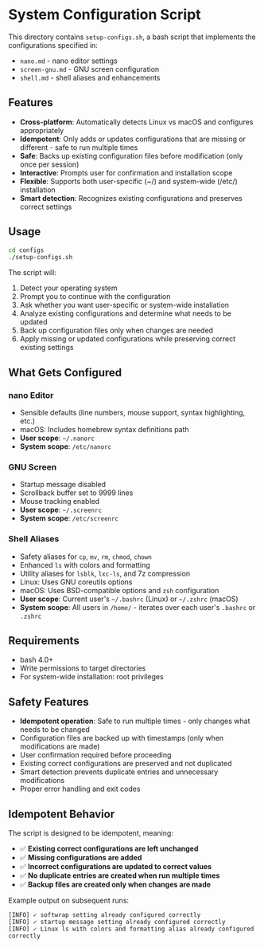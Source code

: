 # System Configuration Script

This directory contains `setup-configs.sh`, a bash script that implements the configurations specified in:
- `nano.md` - nano editor settings
- `screen-gnu.md` - GNU screen configuration  
- `shell.md` - shell aliases and enhancements

## Features

- **Cross-platform**: Automatically detects Linux vs macOS and configures appropriately
- **Idempotent**: Only adds or updates configurations that are missing or different - safe to run multiple times
- **Safe**: Backs up existing configuration files before modification (only once per session)
- **Interactive**: Prompts user for confirmation and installation scope
- **Flexible**: Supports both user-specific (~/) and system-wide (/etc/) installation
- **Smart detection**: Recognizes existing configurations and preserves correct settings

## Usage

```bash
cd configs
./setup-configs.sh
```

The script will:
1. Detect your operating system
2. Prompt you to continue with the configuration
3. Ask whether you want user-specific or system-wide installation
4. Analyze existing configurations and determine what needs to be updated
5. Back up configuration files only when changes are needed
6. Apply missing or updated configurations while preserving correct existing settings

## What Gets Configured

### nano Editor
- Sensible defaults (line numbers, mouse support, syntax highlighting, etc.)
- macOS: Includes homebrew syntax definitions path
- **User scope**: `~/.nanorc`
- **System scope**: `/etc/nanorc`

### GNU Screen
- Startup message disabled
- Scrollback buffer set to 9999 lines
- Mouse tracking enabled
- **User scope**: `~/.screenrc`
- **System scope**: `/etc/screenrc`

### Shell Aliases
- Safety aliases for `cp`, `mv`, `rm`, `chmod`, `chown`
- Enhanced `ls` with colors and formatting
- Utility aliases for `lsblk`, `lxc-ls`, and 7z compression
- Linux: Uses GNU coreutils options
- macOS: Uses BSD-compatible options and `zsh` configuration
- **User scope**: Current user's `~/.bashrc` (Linux) or `~/.zshrc` (macOS)
- **System scope**: All users in `/home/` - iterates over each user's `.bashrc` or `.zshrc`

## Requirements

- bash 4.0+
- Write permissions to target directories
- For system-wide installation: root privileges

## Safety Features

- **Idempotent operation**: Safe to run multiple times - only changes what needs to be changed
- Configuration files are backed up with timestamps (only when modifications are made)
- User confirmation required before proceeding
- Existing correct configurations are preserved and not duplicated
- Smart detection prevents duplicate entries and unnecessary modifications
- Proper error handling and exit codes

## Idempotent Behavior

The script is designed to be idempotent, meaning:
- ✅ **Existing correct configurations are left unchanged**
- ✅ **Missing configurations are added**
- ✅ **Incorrect configurations are updated to correct values**
- ✅ **No duplicate entries are created when run multiple times**
- ✅ **Backup files are created only when changes are made**

Example output on subsequent runs:
```
[INFO] ✓ softwrap setting already configured correctly
[INFO] ✓ startup message setting already configured correctly
[INFO] ✓ Linux ls with colors and formatting alias already configured correctly
```